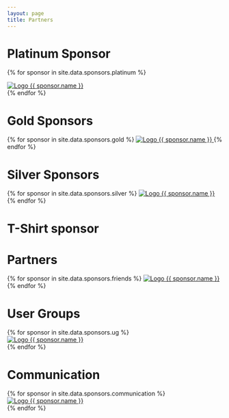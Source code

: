 ```yaml
---
layout: page
title: Partners
---
```

<div class="sponsors">
  <h1>Platinum Sponsor</h1>

  {% for sponsor in site.data.sponsors.platinum %}
  <div class="platinum">
    <a href="{{sponsor.url}}">
      <img src="assets/images/partners/logo-{{ sponsor.name }}.svg" alt="Logo {{ sponsor.name }}">
    </a>
  </div>
  {% endfor %}


  <h1>Gold Sponsors</h1>
  <div class="gold">
  {% for sponsor in site.data.sponsors.gold %}
    <a href="{{sponsor.url}}">
      <img src="assets/images/partners/logo-{{ sponsor.name }}.svg" alt="Logo {{ sponsor.name }}">
    </a>
  {% endfor %}
  </div>

  <h1>Silver Sponsors</h1>
  <div class="silver">
  {% for sponsor in site.data.sponsors.silver %}
    <a href="{{sponsor.url}}">
        <img src="assets/images/partners/logo-{{ sponsor.name }}.svg" alt="Logo {{ sponsor.name }}">
    </a>
  {% endfor %}
  </div>



  <h1 >T-Shirt sponsor</h1>
  <div class="tshirt">  
    <!--  <a href="{{site.data.sponsors.tshirt.url}}">
        <img src="assets/images/partners/tshirt/logo-{{ site.data.sponsors.tshirt.name }}.png" alt="Logo {{ site.data.sponsors.tshirt.name }}">
      </a> -->  
  </div>


  <h1>Partners</h1>
  <div class="friends">
  {% for sponsor in site.data.sponsors.friends %}
    <a href="{{sponsor.url}}">
        <img src="assets/images/partners/friends/logo-{{ sponsor.name }}.png" alt="Logo {{ sponsor.name }}">
    </a>
  {% endfor %}
  </div>


  <h1>User Groups</h1>
  <div class="friends">
  {% for sponsor in site.data.sponsors.ug %}
  <div class="ug">
    <a href="{{sponsor.url}}">
        <img src="assets/images/partners/sug/logo-{{ sponsor.name }}.png" alt="Logo {{ sponsor.name }}">
    </a>
  </div>
  {% endfor %}
  </div>

  <h1 class="partner-heading">Communication</h1>
  <div class="partners-friends">
  {% for sponsor in site.data.sponsors.communication %}
  <div class="partner-comm">
    <a href="{{sponsor.url}}">
        <img src="assets/images/partners/com/logo-{{ sponsor.name }}.png" alt="Logo {{ sponsor.name }}">
    </a>
  </div>
  {% endfor %}
  </div>
</div>
